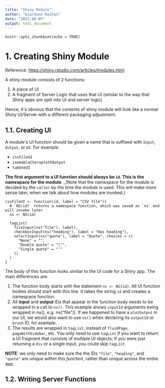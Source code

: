```yaml
---
title: "Shiny Module"
author: "Diardano Raihan"
date: "2022-08-07"
output: html_document
---
```


```{r setup, include=FALSE}
knitr::opts_chunk$set(echo = TRUE)
```

# 1. Creating Shiny Module

Reference: https://shiny.rstudio.com/articles/modules.html

A shiny module consists of 2 functions: 
1. A piece of UI
2. A fragment of Server Logic that uses that UI (similar to the way that Shiny apps are split into UI and server logic)

Hence, it's obvious that the contents of shiny module will look like a normal Shiny UI/Server with a different packaging adjustment.

## 1.1. Creating UI 

A module's UI function should be given a name that is suffixed with `Input`, `Output`, or `UI`. For example: 
- `csvFileUI`
- `zoomableChoroplethOutput`
- `tabOneUI`

__The first argument to a UI function should always be `id`. This is the namespace for the module__. _(Note that the namespace for the module is decided by the `caller` by the time the module is used. This will make more sense later, when we talk about how modules are invoked.)

```{r module1}
csvFileUI <- function(id, label = "CSV file"){
  # `NS(id)` returns a namespace function, which was saved as `ns` and will invoke later
  ns <- NS(id)
  
  tagList(
    fileInput(ns("file"), label), 
    checkboxInput(ns("heading"), label = "Has heading"), 
    selectInput(ns("quote"), label = "Quote", choices = c(
      "None" = "", 
      "Double quote" = "\"", 
      "Single quote" = "'"
    ))
  )
}
```

The body of this function looks similar to the UI code for a Shiny app. The main differences are: 
1. The function body starts with the statement `ns <- NS(id)`. All UI function bodies should start with this line. It takes the string `id` and creates a namespace function.
2. All __input__ and __output__ IDs that appear in the function body needs to be wrapped in a call to `ns()`. This example shows `inputId` arguments being wrapped in ns(), e.g. ns("file")). If we happened to have a `plotOutput` in our UI, we would also want to use `ns()` when declaring its `outputId` or `brush` ID, for example.
3. The results are wrapped in `tagList`, instead of `fluidPage`, `pageWithSidebar`, etc. You only need to use `tagList` if you want to return a UI fragment that consists of multiple UI objects; if you were just returning a `div` or a single input, you could skip `tagList`.

__NOTE__: we only need to make sure the the IDs `"file"`, `"heading"`, and `"quote"` are _unique within this function_, rather than unique across the entire app.

## 1.2. Writing Server Functions 
